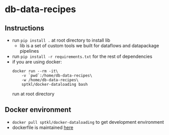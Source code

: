 # db-data-recipes

## Instructions
+ run ```pip install .``` at root directory to install lib
    + lib is a set of custom tools we built for dataflows and datapackage pipelines
+ run ```pip install -r requirements.txt``` for the rest of dependencies
+ if you are using docker:
    ```
    docker run --rm -it\
        -v `pwd`:/home/db-data-recipes\
        -w /home/db-data-recipes\
        sptkl/docker-dataloading bash
    ```
    run at root directory

## Docker environment
+ ```docker pull sptkl/docker-dataloading``` to get development environment
+ dockerfile is maintained [here](https://github.com/SPTKL/docker-dataloading)
